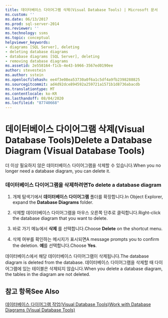 ```yaml
---
title: 데이터베이스 다이어그램 삭제(Visual Database Tools) | Microsoft 문서
ms.custom: ''
ms.date: 06/13/2017
ms.prod: sql-server-2014
ms.reviewer: ''
ms.technology: ssms
ms.topic: conceptual
helpviewer_keywords:
- diagrams [SQL Server], deleting
- deleting database diagrams
- database diagrams [SQL Server], deleting
- removing database diagrams
ms.assetid: 2e558164-f1cb-4e43-b966-3567ed0190ee
author: stevestein
ms.author: sstein
ms.openlocfilehash: ee4f3e08ea53730a0f6a1c5df4a9fb2398288825
ms.sourcegitcommit: ad4d92dce894592a259721a1571b1d8736abacdb
ms.translationtype: MT
ms.contentlocale: ko-KR
ms.lasthandoff: 08/04/2020
ms.locfileid: "87740668"
---
```

# <a name="delete-a-database-diagram-visual-database-tools"></a><span data-ttu-id="c56c2-102">데이터베이스 다이어그램 삭제(Visual Database Tools)</span><span class="sxs-lookup"><span data-stu-id="c56c2-102">Delete a Database Diagram (Visual Database Tools)</span></span>
  <span data-ttu-id="c56c2-103">더 이상 필요하지 않은 데이터베이스 다이어그램을 삭제할 수 있습니다.</span><span class="sxs-lookup"><span data-stu-id="c56c2-103">When you no longer need a database diagram, you can delete it.</span></span>  
  
### <a name="to-delete-a-database-diagram"></a><span data-ttu-id="c56c2-104">데이터베이스 다이어그램을 삭제하려면</span><span class="sxs-lookup"><span data-stu-id="c56c2-104">To delete a database diagram</span></span>  
  
1.  <span data-ttu-id="c56c2-105">개체 탐색기에서 **데이터베이스 다이어그램** 폴더를 확장합니다.</span><span class="sxs-lookup"><span data-stu-id="c56c2-105">In Object Explorer, expand the **Database Diagrams** folder.</span></span>  
  
2.  <span data-ttu-id="c56c2-106">삭제할 데이터베이스 다이어그램을 마우스 오른쪽 단추로 클릭합니다.</span><span class="sxs-lookup"><span data-stu-id="c56c2-106">Right-click the database diagram that you want to delete.</span></span>  
  
3.  <span data-ttu-id="c56c2-107">바로 가기 메뉴에서 **삭제** 를 선택합니다.</span><span class="sxs-lookup"><span data-stu-id="c56c2-107">Choose **Delete** on the shortcut menu.</span></span>  
  
4.  <span data-ttu-id="c56c2-108">삭제 여부를 확인하는 메시지가 표시되면</span><span class="sxs-lookup"><span data-stu-id="c56c2-108">A message prompts you to confirm the deletion.</span></span> <span data-ttu-id="c56c2-109">**예**를 선택합니다.</span><span class="sxs-lookup"><span data-stu-id="c56c2-109">Choose **Yes**.</span></span>  
  
 <span data-ttu-id="c56c2-110">데이터베이스에서 해당 데이터베이스 다이어그램이 삭제됩니다.</span><span class="sxs-lookup"><span data-stu-id="c56c2-110">The database diagram is deleted from the database.</span></span> <span data-ttu-id="c56c2-111">데이터베이스 다이어그램을 삭제할 때 다이어그램에 있는 테이블은 삭제되지 않습니다.</span><span class="sxs-lookup"><span data-stu-id="c56c2-111">When you delete a database diagram, the tables in the diagram are not deleted.</span></span>  
  
## <a name="see-also"></a><span data-ttu-id="c56c2-112">참고 항목</span><span class="sxs-lookup"><span data-stu-id="c56c2-112">See Also</span></span>  
 [<span data-ttu-id="c56c2-113">데이터베이스 다이어그램 작업&#40;Visual Database Tools&#41;</span><span class="sxs-lookup"><span data-stu-id="c56c2-113">Work with Database Diagrams &#40;Visual Database Tools&#41;</span></span>](visual-database-tools.md)  
  
  
